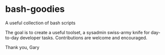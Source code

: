 bash-goodies
============

A useful collection of bash scripts

The goal is to create a useful toolset, a sysadmin swiss-army knife for day-to-day developer tasks.  Contributions are welcome and encouraged.

Thank you,
Gary
